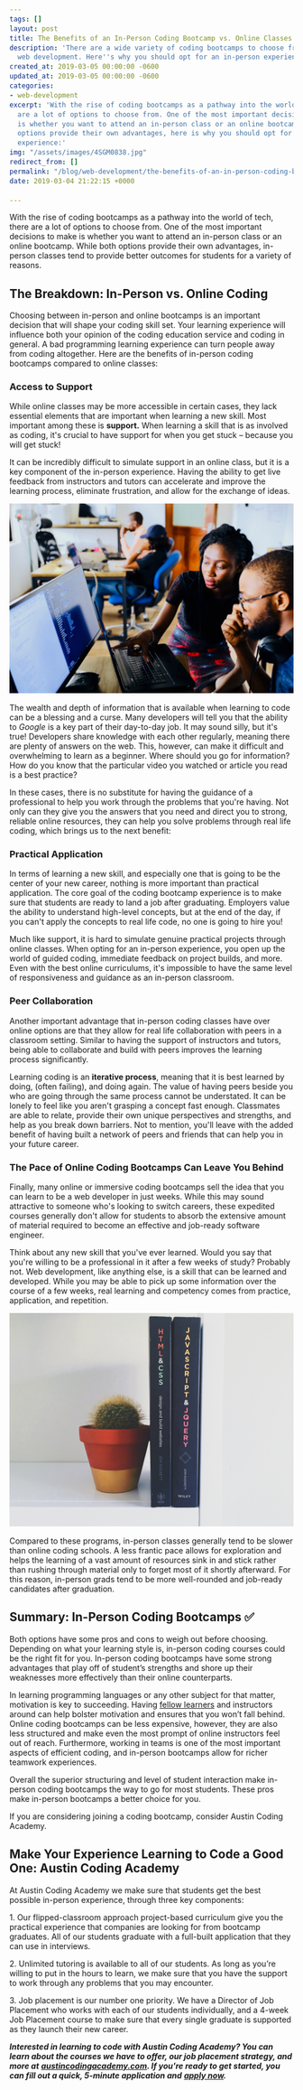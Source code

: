 ```yaml
---
tags: []
layout: post
title: The Benefits of an In-Person Coding Bootcamp vs. Online Classes
description: 'There are a wide variety of coding bootcamps to choose from when learning
  web development. Here''s why you should opt for an in-person experience:'
created_at: 2019-03-05 00:00:00 -0600
updated_at: 2019-03-05 00:00:00 -0600
categories:
- web-development
excerpt: 'With the rise of coding bootcamps as a pathway into the world of tech, there
  are a lot of options to choose from. One of the most important decisions to make
  is whether you want to attend an in-person class or an online bootcamp. While both
  options provide their own advantages, here is why you should opt for an in-person
  experience:'
img: "/assets/images/4SGM0838.jpg"
redirect_from: []
permalink: "/blog/web-development/the-benefits-of-an-in-person-coding-bootcamp-vs-online-classes"
date: 2019-03-04 21:22:15 +0000

---
```

With the rise of coding bootcamps as a pathway into the world of tech, there are a lot of options to choose from. One of the most important decisions to make is whether you want to attend an in-person class or an online bootcamp. While both options provide their own advantages, in-person classes tend to provide better outcomes for students for a variety of reasons.

## **The Breakdown: In-Person vs. Online Coding**

Choosing between in-person and online bootcamps is an important decision that will shape your coding skill set. Your learning experience will influence both your opinion of the coding education service and coding in general. A bad programming learning experience can turn people away from coding altogether. Here are the benefits of in-person coding bootcamps compared to online classes:

### Access to Support

While online classes may be more accessible in certain cases, they lack essential elements that are important when learning a new skill. Most important among these is **support.** When learning a skill that is as involved as coding, it's crucial to have support for when you get stuck – because you will get stuck!

It can be incredibly difficult to simulate support in an online class, but it is a key component of the in-person experience. Having the ability to get live feedback from instructors and tutors can accelerate and improve the learning process, eliminate frustration, and allow for the exchange of ideas.

![A woman helping a man with work on his computer ](/assets/images/giving-coding-help.jpg)

The wealth and depth of information that is available when learning to code can be a blessing and a curse. Many developers will tell you that the ability to _Google_ is a key part of their day-to-day job. It may sound silly, but it's true! Developers share knowledge with each other regularly, meaning there are plenty of answers on the web. This, however, can make it difficult and overwhelming to learn as a beginner. Where should you go for information? How do you know that the particular video you watched or article you read is a best practice?

In these cases, there is no substitute for having the guidance of a professional to help you work through the problems that you're having. Not only can they give you the answers that you need and direct you to strong, reliable online resources, they can help you solve problems through real life coding, which brings us to the next benefit:

### Practical Application

In terms of learning a new skill, and especially one that is going to be the center of your new career, nothing is more important than practical application. The core goal of the coding bootcamp experience is to make sure that students are ready to land a job after graduating. Employers value the ability to understand high-level concepts, but at the end of the day, if you can't apply the concepts to real life code, no one is going to hire you!

Much like support, it is hard to simulate genuine practical projects through online classes. When opting for an in-person experience, you open up the world of guided coding, immediate feedback on project builds, and more. Even with the best online curriculums, it's impossible to have the same level of responsiveness and guidance as an in-person classroom.

### Peer Collaboration

Another important advantage that in-person coding classes have over online options are that they allow for real life collaboration with peers in a classroom setting. Similar to having the support of instructors and tutors, being able to collaborate and build with peers improves the learning process significantly.

Learning coding is an **iterative process**, meaning that it is best learned by doing, (often failing), and doing again. The value of having peers beside you who are going through the same process cannot be understated. It can be lonely to feel like you aren't grasping a concept fast enough. Classmates are able to relate, provide their own unique perspectives and strengths, and help as you break down barriers. Not to mention, you'll leave with the added benefit of having built a network of peers and friends that can help you in your future career.

### The Pace of Online Coding Bootcamps Can Leave You Behind

Finally, many online or immersive coding bootcamps sell the idea that you can learn to be a web developer in just weeks. While this may sound attractive to someone who's looking to switch careers, these expedited courses generally don't allow for students to absorb the extensive amount of material required to become an effective and job-ready software engineer.

Think about any new skill that you've ever learned. Would you say that you're willing to be a professional in it after a few weeks of study? Probably not. Web development, like anything else, is a skill that can be learned and developed. While you may be able to pick up some information over the course of a few weeks, real learning and competency comes from practice, application, and repetition.

![](/assets/images/javascript-html-css-books.jpg)

Compared to these programs, in-person classes generally tend to be slower than online coding schools. A less frantic pace allows for exploration and helps the learning of a vast amount of resources sink in and stick rather than rushing through material only to forget most of it shortly afterward. For this reason, in-person grads tend to be more well-rounded and job-ready candidates after graduation.

## **Summary: In-Person Coding Bootcamps** ✅

Both options have some pros and cons to weigh out before choosing. Depending on what your learning style is, in-person coding courses could be the right fit for you. In-person coding bootcamps have some strong advantages that play off of student’s strengths and shore up their weaknesses more effectively than their online counterparts.

In learning programming languages or any other subject for that matter, motivation is key to succeeding. Having [fellow learners](https://blog.hyperiondev.com/index.php/2019/01/15/online-vs-person-coding-bootcamps-one-best/) and instructors around can help bolster motivation and ensures that you won’t fall behind. Online coding bootcamps can be less expensive, however, they are also less structured and make even the most prompt of online instructors feel out of reach. Furthermore, working in teams is one of the most important aspects of efficient coding, and in-person bootcamps allow for richer teamwork experiences.

Overall the superior structuring and level of student interaction make in-person coding bootcamps the way to go for most students. These pros make in-person bootcamps a better choice for you.

If you are considering joining a coding bootcamp, consider Austin Coding Academy.

## **Make Your Experience Learning to Code a Good One: Austin Coding Academy**

At Austin Coding Academy we make sure that students get the best possible in-person experience, through three key components:

1\. Our flipped-classroom approach project-based curriculum give you the practical experience that companies are looking for from bootcamp graduates. All of our students graduate with a full-built application that they can use in interviews.

2\. Unlimited tutoring is available to all of our students. As long as you’re willing to put in the hours to learn, we make sure that you have the support to work through any problems that you may encounter.

3\. Job placement is our number one priority. We have a Director of Job Placement who works with each of our students individually, and a 4-week Job Placement course to make sure that every single graduate is supported as they launch their new career.

**_Interested in learning to code with Austin Coding Academy? You can learn about the courses we have to offer, our job placement strategy, and more at_** [**_austincodingacademy.com_**](https://austincodingacademy.com/)**_. If you're ready to get started, you can fill out a quick, 5-minute application and_** [**_apply now_**](https://austincodingacademy.com/apply/)**_._**